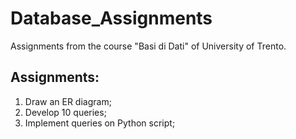 # Database_Assignments
Assignments from the course "Basi di Dati" of University of Trento.

## Assignments:
1. Draw an ER diagram;
2. Develop 10 queries;
3. Implement queries on Python script;


